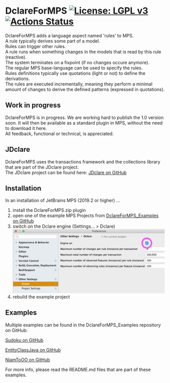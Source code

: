 DclareForMPS [![License: LGPL v3](https://img.shields.io/badge/License-LGPL%20v3-blue.svg)](https://www.gnu.org/licenses/lgpl-3.0) [![Actions Status](https://github.com/ModelingValueGroup/DclareForMPS/workflows/build/badge.svg)](https://github.com/ModelingValueGroup/DclareForMPS/actions)
================================
DclareForMPS adds a language aspect named 'rules' to MPS.  
A rule typically derives some part of a model.  
Rules can trigger other rules.  
A rule runs when something changes in the models that is read by this rule (reactive).  
The system terminates on a fixpoint (if no changes occure anymore).  
The regular MPS base-language can be used to specify the rules.  
Rules definitions typically use quotations (light or not) to define the derivations.  
The rules are executed incrementally, meaning they perform a minimal amount of changes to derive the defined patterns (expressed in quotations).

## Work in progress
DclareForMPS is in progress.
We are working hard to publish the 1.0 version soon. It will then be available as a standard plugin in MPS, without the need to download it here.  
All feedback, functional or technical, is appreciated.

## JDclare
DclareForMPS uses the transactions framework and the collections library that are part of the JDclare project.  
The JDclare project can be found here: [JDclare on GitHub](https://github.com/ModelingValueGroup/jdclare)

## Installation
In an installation of JetBrains MPS (2019.2 or higher) ...  
1. install the DclareForMPS.zip plugin  
2. open one of the example MPS Projects from [DclareForMPS_Examples on GitHub](https://github.com/ModelingValueGroup/DclareForMPS_Examples)  
3. switch on the Dclare engine (Settings... > Dclare)  
![check the engine checkbox](docs/engineOn.png "Engine on")  
4. rebuild the example project  

## Examples
Multiple examples can be found in the DclareForMPS_Examples repository on GitHub:

[Sudoku on GitHub](https://github.com/ModelingValueGroup/Sudoku)

[EntityClassJava on GitHub](https://github.com/ModelingValueGroup/EntityClassJava)

[NiamToOO on GitHub](https://github.com/ModelingValueGroup/NiamToOO)


For more info, please read the README.md files that are part of these examples.
